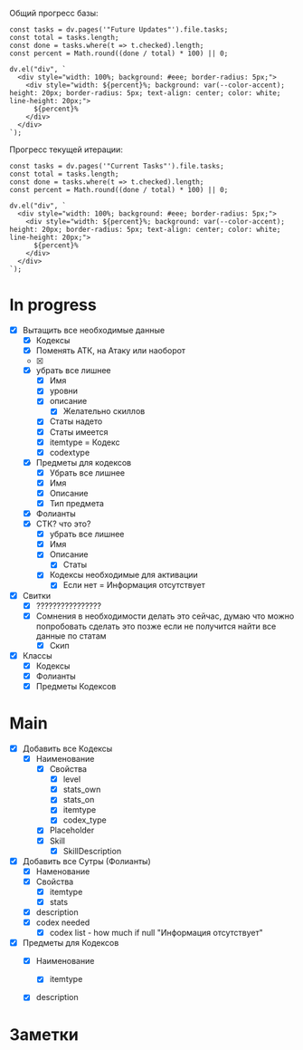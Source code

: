 Общий прогресс базы:
```dataviewjs
const tasks = dv.pages('"Future Updates"').file.tasks;
const total = tasks.length;
const done = tasks.where(t => t.checked).length;
const percent = Math.round((done / total) * 100) || 0;

dv.el("div", `
  <div style="width: 100%; background: #eee; border-radius: 5px;">
    <div style="width: ${percent}%; background: var(--color-accent); height: 20px; border-radius: 5px; text-align: center; color: white; line-height: 20px;">
      ${percent}%
    </div>
  </div>
`);
```

Прогресс текущей итерации:
```dataviewjs
const tasks = dv.pages('"Current Tasks"').file.tasks;
const total = tasks.length;
const done = tasks.where(t => t.checked).length;
const percent = Math.round((done / total) * 100) || 0;

dv.el("div", `
  <div style="width: 100%; background: #eee; border-radius: 5px;">
    <div style="width: ${percent}%; background: var(--color-accent); height: 20px; border-radius: 5px; text-align: center; color: white; line-height: 20px;">
      ${percent}%
    </div>
  </div>
`);
```
# In progress


- [x] Вытащить все необходимые данные
	- [x] Кодексы
	- [x] Поменять АТК, на Атаку или наоборот
	- [x] 
	- [x] убрать все лишнее
		- [x] Имя
		- [x] уровни
		- [x] описание
			- [x] Желательно скиллов
		- [x] Статы надето
		- [x] Статы имеется
		- [x] itemtype = Кодекс
		- [x] codextype
	- [x] Предметы для кодексов
		- [x] Убрать все лишнее
		- [x] Имя
		- [x] Описание
		- [x] Тип предмета
	- [x] Фолианты
	- [x] СТК? что это?
		- [x] убрать все лишнее
		- [x] Имя
		- [x] Описание
			- [x] Статы
		- [x] Кодексы необходимые для активации
			- [x] Если нет = Информация отсутствует
- [x] Свитки
	- [x] ????????????????
	- [x] Сомнения в необходимости делать это сейчас, думаю что можно попробовать сделать это позже если не получится найти все данные по статам
		- [x] Скип

- [x] Классы
	- [x] Кодексы
	- [x] Фолианты
	- [x] Предметы Кодексов
# Main
- [x] Добавить все Кодексы
	- [x] Наименование
		- [x] Свойства
			- [x] level
			- [x] stats_own
			- [x] stats_on
			- [x] itemtype
			- [x] codex_type
		- [x] Placeholder
		- [x] Skill
			- [x] SkillDescription
- [x] Добавить все Сутры (Фолианты)
	- [x] Наменование
	- [x] Свойства
		- [x] itemtype
		- [x] stats
	- [x] description
	- [x] codex needed
		- [x] codex list - how much if null "Информация отсутствует"
- [x] Предметы для Кодексов
	- [x] Наименование
		- [x] itemtype
	- [x] description


# Заметки



